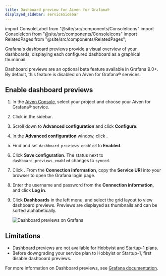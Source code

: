 ```yaml
---
title: Dashboard preview for Aiven for Grafana®
displayed_sidebar: serviceSidebar
---
```

import ConsoleLabel from "@site/src/components/ConsoleIcons"
import ConsoleIcon from "@site/src/components/ConsoleIcons"
import RelatedPages from "@site/src/components/RelatedPages";

Grafana's dashboard previews provide a visual overview of your dashboards, displaying each configured dashboard as a graphical thumbnail.

Dashboard previews are an optional beta feature available in Grafana 9.0+. By default,
this feature is disabled on Aiven for Grafana® services.

## Enable dashboard previews

1. In the [Aiven Console](https://console.aiven.io/), select your project and choose
   your Aiven for Grafana® service.

1. Click <ConsoleLabel name="Service settings"/> in the sidebar.

1. Scroll down to **Advanced configuration** and click **Configure**.

1. In the **Advanced configuration** window, click
   <ConsoleIcon name="Add config options"/>.

1. Find and set `dashboard_previews_enabled` to **Enabled**.

1. Click **Save configuration**. The status next to `dashboard_previews_enabled` changes
   to `synced`.

1. Click <ConsoleIcon name="overview"/>. From the **Connection information**, copy
   the **Service URI** into your browser to open the Grafana login page.

1. Enter the username and password from the **Connection information**, and click
   **Log in**.

1. Click **Dashboards** in the left menu, and select the grid layout
   to view dashboard previews. Previews are displayed as thumbnails and can be
   sorted alphabetically.

    ![Dashboard previews on Grafana](/images/content/products/grafana/dashboard-previews-on-grafana.png)

## Limitations

- Dashboard previews are not available for Hobbyist and Startup-1 plans.
- Before downgrading your service plan to Hobbyist or Startup-1, first disable dashboard previews.

<RelatedPages/>

For more information on Dashboard previews, see [Grafana
documentation](https://grafana.com/docs/grafana/latest/dashboards/).
